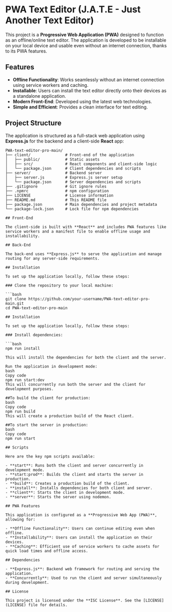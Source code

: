 # PWA Text Editor (J.A.T.E - Just Another Text Editor)

This project is a **Progressive Web Application (PWA)** designed to function as an offline/online text editor. The application is developed to be installable on your local device and usable even without an internet connection, thanks to its PWA features.

## Features

- **Offline Functionality**: Works seamlessly without an internet connection using service workers and caching.
- **Installable**: Users can install the text editor directly onto their devices as a standalone application.
- **Modern Front-End**: Developed using the latest web technologies.
- **Simple and Efficient**: Provides a clean interface for text editing.

## Project Structure

The application is structured as a full-stack web application using **Express.js** for the backend and a client-side **React** app:

```plaintext
PWA-text-editor-pro-main/
├── client/               # Front-end of the application
│   ├── public/           # Static assets
│   ├── src/              # React components and client-side logic
│   └── package.json      # Client dependencies and scripts
├── server/               # Backend server
│   ├── server.js         # Express.js server setup
│   └── package.json      # Server dependencies and scripts
├── .gitignore            # Git ignore rules
├── .npmrc                # npm configuration
├── LICENSE               # License information
├── README.md             # This README file
├── package.json          # Main dependencies and project metadata
└── package-lock.json     # Lock file for npm dependencies

## Front-End

The client-side is built with **React** and includes PWA features like service workers and a manifest file to enable offline usage and installability.

## Back-End

The back-end uses **Express.js** to serve the application and manage routing for any server-side requirements.

## Installation

To set up the application locally, follow these steps:

### Clone the repository to your local machine:

```bash
git clone https://github.com/your-username/PWA-text-editor-pro-main.git
cd PWA-text-editor-pro-main

## Installation

To set up the application locally, follow these steps:

### Install dependencies:

```bash
npm run install

This will install the dependencies for both the client and the server.

Run the application in development mode:
bash
Copy code
npm run start:dev
This will concurrently run both the server and the client for development purposes.

##To build the client for production:
bash
Copy code
npm run build
This will create a production build of the React client.

##To start the server in production:
bash
Copy code
npm run start

## Scripts

Here are the key npm scripts available:

- **start**: Runs both the client and server concurrently in development mode.
- **start:prod**: Builds the client and starts the server in production.
- **build**: Creates a production build of the client.
- **install**: Installs dependencies for both client and server.
- **client**: Starts the client in development mode.
- **server**: Starts the server using nodemon.

## PWA Features

This application is configured as a **Progressive Web App (PWA)**, allowing for:

- **Offline Functionality**: Users can continue editing even when offline.
- **Installability**: Users can install the application on their devices.
- **Caching**: Efficient use of service workers to cache assets for quick load times and offline access.

## Dependencies

- **Express.js**: Backend web framework for routing and serving the application.
- **Concurrently**: Used to run the client and server simultaneously during development.

## License

This project is licensed under the **ISC License**. See the [LICENSE](LICENSE) file for details.
